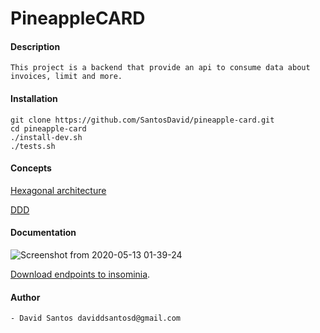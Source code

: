 # PineappleCARD

#### Description
    This project is a backend that provide an api to consume data about 
    invoices, limit and more.
    
#### Installation
    git clone https://github.com/SantosDavid/pineapple-card.git
    cd pineapple-card
    ./install-dev.sh
    ./tests.sh
    
#### Concepts
   [Hexagonal architecture](https://alistair.cockburn.us/hexagonal-architecture/)
     
   [DDD](https://en.wikipedia.org/wiki/Domain-driven_design)

#### Documentation
![Screenshot from 2020-05-13 01-39-24](https://user-images.githubusercontent.com/26348312/81771979-f0066400-94ba-11ea-8f93-58943c8240cf.png)

[Download endpoints to insominia](https://github.com/SantosDavid/pineapple-card/blob/master/Insomnia.json).


#### Author
    - David Santos daviddsantosd@gmail.com
 
